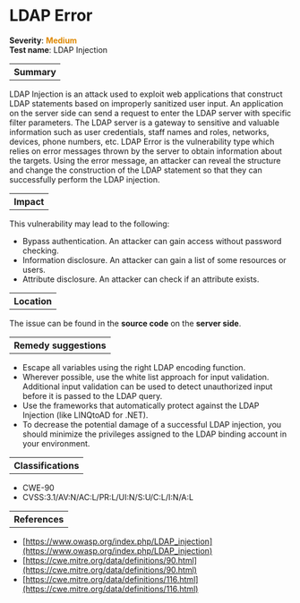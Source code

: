 # LDAP Error

<b>Severity</b>: <b><font color="#DE8800">Medium</font></b><br>
<b>Test name</b>: LDAP Injection

<table id="simple-table">
    <tr>
        <th><strong>Summary</strong></th>
    </tr>
</table>

LDAP Injection is an attack used to exploit web applications that construct LDAP statements based on improperly sanitized user input. 
An application on the server side can send a request to enter the LDAP server with specific filter parameters. The  LDAP server is a gateway to sensitive and valuable information such as user credentials, staff names and roles, networks, devices, phone numbers, etc. 
LDAP Error is the vulnerability type which relies on error messages thrown by the server to obtain information about the targets. Using the error message, an attacker can reveal the structure and change the construction of the LDAP statement so that they can successfully perform the LDAP injection.


<table id="simple-table">
    <tr>
        <th><strong>Impact</strong></th>
    </tr>
</table>

This vulnerability may lead to the following:
* Bypass authentication. An attacker can gain access without password checking.
* Information disclosure. An attacker can gain a list of some resources or users.
* Attribute disclosure. An attacker can check if an attribute exists.

<table id="simple-table">
    <tr>
        <th><strong>Location</strong></th>
    </tr>
</table>

The issue can be found in the **source code** on the **server side**.

<table id="simple-table">
    <tr>
        <th><strong>Remedy suggestions</strong></th>
    </tr>
</table>

* Escape all variables using the right LDAP encoding function.
* Wherever possible, use the white list approach for input validation. Additional input validation can be used to detect unauthorized input before it is passed to the LDAP query.
* Use the frameworks that automatically protect against the LDAP Injection (like LINQtoAD for .NET).
* To decrease the potential damage of a successful LDAP injection, you should minimize the privileges assigned to the LDAP binding account in your environment.



<table id="simple-table">
    <tr>
        <th><strong>Classifications</strong></th>
    </tr>
</table>

* CWE-90
* CVSS:3.1/AV:N/AC:L/PR:L/UI:N/S:U/C:L/I:N/A:L

<table id="simple-table">
    <tr>
        <th><strong>References</strong></th>
    </tr>
</table>

* [https://www.owasp.org/index.php/LDAP_injection](https://www.owasp.org/index.php/LDAP_injection)
* [https://cwe.mitre.org/data/definitions/90.html](https://cwe.mitre.org/data/definitions/90.html)
* [https://cwe.mitre.org/data/definitions/116.html](https://cwe.mitre.org/data/definitions/116.html)